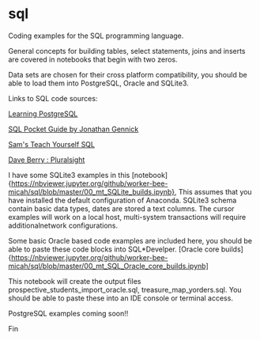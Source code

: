 # sql


Coding examples for the SQL programming language.

General concepts for building tables, select statements, joins and inserts are covered in notebooks that begin with two zeros.

Data sets are chosen for their cross platform compatibility, you should be able to load them into PostgreSQL, Oracle and SQLite3.

Links to SQL code sources:


[Learning PostgreSQL](https://www.packtpub.com/big-data-and-business-intelligence/learning-postgresql)

[SQL Pocket Guide by Jonathan Gennick](http://shop.oreilly.com/product/9780596005122.do)

[Sam's Teach Yourself SQL](https://www.oreilly.com/library/view/sams-teach-yourself/9780132603911/)
 
[Dave Berry : Pluralsight](https://www.pluralsight.com/authors/david-berry)


I have some SQLite3 examples in this [notebook]{https://nbviewer.jupyter.org/github/worker-bee-micah/sql/blob/master/00_mt_SQLite_builds.ipynb}, This assumes that you have installed the default configuration of Anaconda.  SQLite3 schema contain basic data types, dates are stored a text columns.  The cursor examples will work on a local host, multi-system transactions will require additionalnetwork configurations.


Some basic Oracle based code examples are included here, you should be able to paste these code blocks into SQL*Develper.
[Oracle core builds]{https://nbviewer.jupyter.org/github/worker-bee-micah/sql/blob/master/00_mt_SQL_Oracle_core_builds.ipynb]

This notebook will create the output files prospective_students_import_oracle.sql, treasure_map_yorders.sql.  You should be able to paste these into an IDE console or terminal access.



PostgreSQL examples coming soon!!







Fin
